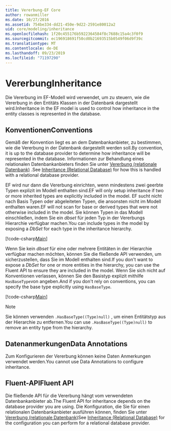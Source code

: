 ```yaml
---
title: Vererbung-EF Core
author: rowanmiller
ms.date: 10/27/2016
ms.assetid: 754be334-dd21-450e-9d22-2591e80012a2
uid: core/modeling/inheritance
ms.openlocfilehash: 1f20c455176b5922364584f8c7688c15a4c3f0f9
ms.sourcegitcommit: ec196918691f50cd0b21693515b0549f06d9f39c
ms.translationtype: MT
ms.contentlocale: de-DE
ms.lasthandoff: 09/23/2019
ms.locfileid: "71197290"
---
```

# <a name="inheritance"></a><span data-ttu-id="4061c-102">Vererbung</span><span class="sxs-lookup"><span data-stu-id="4061c-102">Inheritance</span></span>

<span data-ttu-id="4061c-103">Die Vererbung im EF-Modell wird verwendet, um zu steuern, wie die Vererbung in den Entitäts Klassen in der Datenbank dargestellt wird.</span><span class="sxs-lookup"><span data-stu-id="4061c-103">Inheritance in the EF model is used to control how inheritance in the entity classes is represented in the database.</span></span>

## <a name="conventions"></a><span data-ttu-id="4061c-104">Konventionen</span><span class="sxs-lookup"><span data-stu-id="4061c-104">Conventions</span></span>

<span data-ttu-id="4061c-105">Gemäß der Konvention liegt es an dem Datenbankanbieter, zu bestimmen, wie die Vererbung in der Datenbank dargestellt werden soll.</span><span class="sxs-lookup"><span data-stu-id="4061c-105">By convention, it is up to the database provider to determine how inheritance will be represented in the database.</span></span> <span data-ttu-id="4061c-106">Informationen zur Behandlung eines relationalen Datenbankanbieters finden Sie unter [Vererbung (relationale Datenbank)](relational/inheritance.md) .</span><span class="sxs-lookup"><span data-stu-id="4061c-106">See [Inheritance (Relational Database)](relational/inheritance.md) for how this is handled with a relational database provider.</span></span>

<span data-ttu-id="4061c-107">EF wird nur dann die Vererbung einrichten, wenn mindestens zwei geerbte Typen explizit im Modell enthalten sind.</span><span class="sxs-lookup"><span data-stu-id="4061c-107">EF will only setup inheritance if two or more inherited types are explicitly included in the model.</span></span> <span data-ttu-id="4061c-108">EF sucht nicht nach Basis Typen oder abgeleiteten Typen, die ansonsten nicht im Modell enthalten waren.</span><span class="sxs-lookup"><span data-stu-id="4061c-108">EF will not scan for base or derived types that were not otherwise included in the model.</span></span> <span data-ttu-id="4061c-109">Sie können Typen in das Modell einschließen, indem Sie ein *dbset<TEntity>*  für jeden Typ in der Vererbungs Hierarchie verfügbar machen.</span><span class="sxs-lookup"><span data-stu-id="4061c-109">You can include types in the model by exposing a *DbSet<TEntity>* for each type in the inheritance hierarchy.</span></span>

[!code-csharp[Main](../../../samples/core/Modeling/Conventions/InheritanceDbSets.cs?highlight=3-4&name=Model)]

<span data-ttu-id="4061c-110">Wenn Sie kein *dbset<TEntity>*  für eine oder mehrere Entitäten in der Hierarchie verfügbar machen möchten, können Sie die fließende API verwenden, um sicherzustellen, dass Sie im Modell enthalten sind.</span><span class="sxs-lookup"><span data-stu-id="4061c-110">If you don't want to expose a *DbSet<TEntity>* for one or more entities in the hierarchy, you can use the Fluent API to ensure they are included in the model.</span></span>
<span data-ttu-id="4061c-111">Wenn Sie sich nicht auf Konventionen verlassen, können Sie den Basistyp explizit mithilfe `HasBaseType`von angeben.</span><span class="sxs-lookup"><span data-stu-id="4061c-111">And if you don't rely on conventions, you can specify the base type explicitly using `HasBaseType`.</span></span>

[!code-csharp[Main](../../../samples/core/Modeling/Conventions/InheritanceModelBuilder.cs?highlight=7&name=Context)]

> [!NOTE]
> <span data-ttu-id="4061c-112">Sie können verwenden `.HasBaseType((Type)null)` , um einen Entitätstyp aus der Hierarchie zu entfernen.</span><span class="sxs-lookup"><span data-stu-id="4061c-112">You can use `.HasBaseType((Type)null)` to remove an entity type from the hierarchy.</span></span>

## <a name="data-annotations"></a><span data-ttu-id="4061c-113">Datenanmerkungen</span><span class="sxs-lookup"><span data-stu-id="4061c-113">Data Annotations</span></span>

<span data-ttu-id="4061c-114">Zum Konfigurieren der Vererbung können keine Daten Anmerkungen verwendet werden.</span><span class="sxs-lookup"><span data-stu-id="4061c-114">You cannot use Data Annotations to configure inheritance.</span></span>

## <a name="fluent-api"></a><span data-ttu-id="4061c-115">Fluent-API</span><span class="sxs-lookup"><span data-stu-id="4061c-115">Fluent API</span></span>

<span data-ttu-id="4061c-116">Die fließende API für die Vererbung hängt vom verwendeten Datenbankanbieter ab.</span><span class="sxs-lookup"><span data-stu-id="4061c-116">The Fluent API for inheritance depends on the database provider you are using.</span></span> <span data-ttu-id="4061c-117">Die Konfiguration, die Sie für einen relationalen Datenbankanbieter ausführen können, finden Sie unter [Vererbung (relationale Datenbank)](relational/inheritance.md)</span><span class="sxs-lookup"><span data-stu-id="4061c-117">See [Inheritance (Relational Database)](relational/inheritance.md) for the configuration you can perform for a relational database provider.</span></span>
